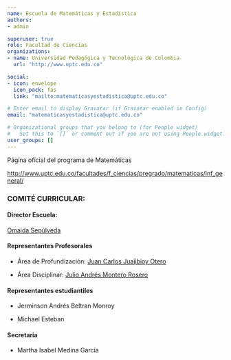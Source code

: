 ```yaml
---
name: Escuela de Matemáticas y Estadística
authors:
- admin

superuser: true
role: Facultad de Ciencias
organizations:
- name: Universidad Pedagógica y Tecnológica de Colombia
  url: "http://www.uptc.edu.co"

social:
- icon: envelope
  icon_pack: fas
  link: "mailto:matematicasyestadistica@uptc.edu.co"

# Enter email to display Gravatar (if Gravatar enabled in Config)
email: "matematicasyestadistica@uptc.edu.co"

# Organizational groups that you belong to (for People widget)
#   Set this to `[]` or comment out if you are not using People widget.
user_groups: []
---
```


Página oficial del programa de Matemáticas <br>

http://www.uptc.edu.co/facultades/f_ciencias/pregrado/matematicas/inf_general/


### COMITÉ CURRICULAR:  

#### Director Escuela:

[Omaida Sepúlveda](https://matematicas.netlify.app/authors/sepulveda-o/)

#### Representantes Profesorales

* Área de Profundización: [Juan Carlos Juajibioy Otero](https://matematicas.netlify.app/authors/juajibioy-j/)

* Área Disciplinar: [Julio Andrés Montero Rosero](https://matematicas.netlify.app/authors/montero-j/)

#### Representantes estudiantiles

* Jerminson Andrés Beltran Monroy

* Michael Esteban 

#### Secretaria 

* Martha Isabel Medina García

